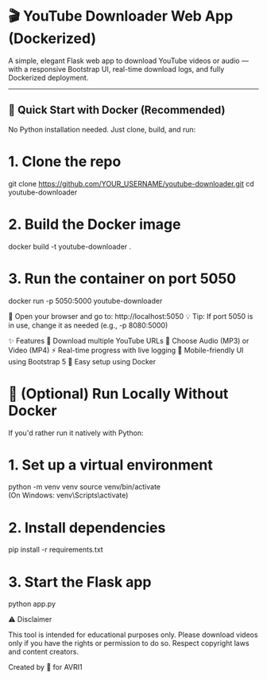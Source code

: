 # 🎬 YouTube Downloader Web App (Dockerized)

A simple, elegant Flask web app to download YouTube videos or audio — with a responsive Bootstrap UI, real-time download logs, and fully Dockerized deployment.

---

## 🚀 Quick Start with Docker (Recommended)

No Python installation needed. Just clone, build, and run:

# 1. Clone the repo
git clone https://github.com/YOUR_USERNAME/youtube-downloader.git
cd youtube-downloader

# 2. Build the Docker image
docker build -t youtube-downloader .

# 3. Run the container on port 5050
docker run -p 5050:5000 youtube-downloader

🔗 Open your browser and go to: http://localhost:5050
💡 Tip: If port 5050 is in use, change it as needed (e.g., -p 8080:5000)

✨ Features
🎯 Download multiple YouTube URLs
🎵 Choose Audio (MP3) or Video (MP4)
⚡ Real-time progress with live logging
📱 Mobile-friendly UI using Bootstrap 5
🐳 Easy setup using Docker


# 🧪 (Optional) Run Locally Without Docker
If you'd rather run it natively with Python:
# 1. Set up a virtual environment
python -m venv venv
source venv/bin/activate       
(On Windows: venv\Scripts\activate)

# 2. Install dependencies
pip install -r requirements.txt

# 3. Start the Flask app
python app.py


⚠️ Disclaimer

This tool is intended for educational purposes only.
Please download videos only if you have the rights or permission to do so.
Respect copyright laws and content creators.

Created by 🦉 for AVRI1
